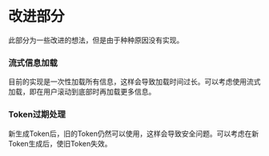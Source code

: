 # 改进部分

此部分为一些改进的想法，但是由于种种原因没有实现。

### 流式信息加载

目前的实现是一次性加载所有信息，这样会导致加载时间过长。可以考虑使用流式加载，即在用户滚动到底部时再加载更多信息。

### Token过期处理

新生成Token后，旧的Token仍然可以使用，这样会导致安全问题。可以考虑在新Token生成后，使旧Token失效。
